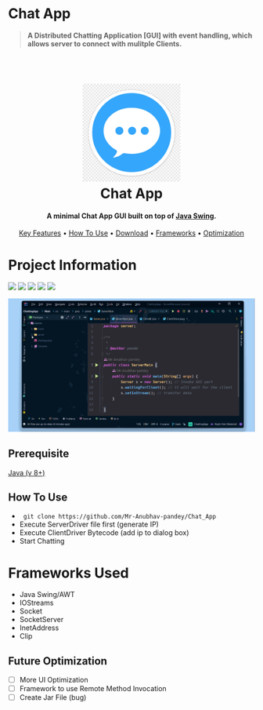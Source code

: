# **Chat App**        
> **A Distributed Chatting Application [GUI] with event handling, which allows server to connect with mulitple Clients.**
<h1 align="center">
  <br>
  <a href="https://github.com/Mr-Anubhav-pandey/Chat_App/blob/main/Main/src/main/resources/chatApp.png"><img src="https://github.com/Mr-Anubhav-pandey/Chat_App/blob/main/Main/src/main/resources/chatApp.png" alt="Markdownify" width="200"></a>
  <br>
  Chat App
  <br>
</h1>

<h4 align="center">A minimal Chat App GUI built on top of <a href="https://docs.oracle.com/javase/7/docs/api/javax/swing/package-summary.html" target="_blank">Java Swing</a>.</h4>

<p align="center">
  <a href="#key-features">Key Features</a> •
  <a href="#how-to-use">How To Use</a> •
  <a href="#download">Download</a> •
  <a href="#Frameworks">Frameworks</a> •
  <a href="#Optimization">Optimization </a>
</p>

# Project Information

<p align="left">  
<img src="https://img.shields.io/badge/Language-Java-blue">
<img src="https://img.shields.io/badge/Platform-Windows-brightgreen">
<img src="https://img.shields.io/badge/GUI-Java Swing-blueviolet">
<img src="https://img.shields.io/badge/Version-2.1-ff69b4">
<img src="https://img.shields.io/badge/IDE-Netbeans_11.3-34baeb"

</p>
<p align="center">
  <img src="https://github.com/Mr-Anubhav-pandey/Chat_App/blob/main/Main/src/main/resources/Chatapp1.gif" alt="animated" />
</p>

 ## Prerequisite
 [Java (v 8+)](https://www.oracle.com/java/technologies/downloads/)
 
 ## How To Use
- ``` git clone https://github.com/Mr-Anubhav-pandey/Chat_App```
- Execute ServerDriver file first (generate IP)
- Execute ClientDriver Bytecode (add ip to dialog box)
- Start Chatting

 # Frameworks Used
- Java Swing/AWT
- IOStreams
- Socket
- SocketServer
- InetAddress
- Clip

 ## Future Optimization 
- [ ] More UI Optimization
- [ ] Framework to use Remote Method Invocation 
- [ ] Create Jar File (bug)
